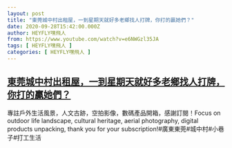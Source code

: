 ```yaml
---
layout: post
title: "東莞城中村出租屋，一到星期天就好多老鄉找人打牌，你打的贏她們？"
date: 2020-09-28T15:42:00.000Z
author: HEYFLY嘿飛人
from: https://www.youtube.com/watch?v=e6NWGzl35JA
tags: [ HEYFLY嘿飛人 ]
categories: [ HEYFLY嘿飛人 ]
---
```

<!--1601307720000-->
[東莞城中村出租屋，一到星期天就好多老鄉找人打牌，你打的贏她們？](https://www.youtube.com/watch?v=e6NWGzl35JA)
------

<div>
專註戶外生活風景，人文古跡，空拍影像，數碼產品開箱，感謝訂閱！Focus on outdoor life landscape, cultural heritage, aerial photography, digital products unpacking, thank you for your subscription!#廣東東莞#城中村#小巷子#打工生活
</div>
